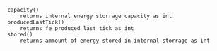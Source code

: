         capacity()
            returns internal energy storrage capacity as int
        producedLastTick()
            returns fe produced last tick as int 
        stored()
            returns ammount of energy stored in internal storrage as int